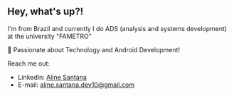## Hey, what's up?! 

I'm from Brazil and currently I do ADS (analysis and systems development) at the university "FAMETRO"
<p>📱 Passionate about Technology and Android Development!</p>

Reach me out:
* LinkedIn: [Aline Santana](https://www.linkedin.com/in/aline-sousa-santana-131535256/)
* E-mail: aline.santana.dev10@gmail.com
